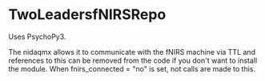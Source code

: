 # TwoLeadersfNIRSRepo

Uses PsychoPy3.

The nidaqmx allows it to communicate with the fNIRS machine via TTL and references to this can be removed
from the code if you don't want to install the module. When fnirs_connected = "no" is set, not calls are
made to this.
